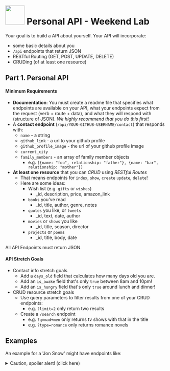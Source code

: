# <img src="https://cloud.githubusercontent.com/assets/7833470/10423298/ea833a68-7079-11e5-84f8-0a925ab96893.png" width="60"> Personal API - Weekend Lab

Your goal is to build a API about yourself. Your API will incorporate:
* some basic details about you
* `/api` endpoints that return JSON
* RESTful Routing (GET, POST, UPDATE, DELETE)
* CRUDing (of at least one resource)

## Part 1. Personal API

#### Minimum Requirements

- **Documentation**: You must create a readme file that specifies what endpoints are available on your API, what your endpoints expect from the request (verb + route + data), and what they will respond with (structure of JSON). _We highly recommend that you do this first_!
- A **contact endpoint** (`/api/YOUR-GITHUB-USERNAME/contact`) that responds with:
    + `name` - a string
    + `github_link` - a url to your github profile
    + `github_profile_image` - the url of your github profile image
    + `current_city`
    + `family_members` - an array of family member objects
        + e.g. `[{name: "foo", relationship: "father"}, {name: "bar", relationship: "mother"}]`
- **At least one resource** that you can _*CRUD*_ using _*RESTful Routes*_
    - That means endpoints for `index`, `show`, `create` `update`, `delete`!
    - Here are some ideas:
        * Wish list (e.g. `gifts` or `wishes`)
            - _id, description, price, amazon_link
        * `books` you've read
            - _id, title, author, genre, notes
        * `quotes` you like, or `tweets`
            - _id, text, date, author
        * `movies` or `shows` you like
            - _id, title, season, director
        * `projects` or `poems`
            - _id, title, body, date

All API Endpoints must return JSON.

#### API Stretch Goals
* Contact info stretch goals
    * Add a `days_old` field that calculates how many days old you are.
    * Add an `is_awake` field that's only `true` between 8am and 10pm!
    * Add an `is_hungry` field that's only `true` around lunch and dinner!
* CRUD resource stretch goals
    * Use query parameters to filter results from one of your CRUD endpoints:
        - e.g. `?limit=2` only return two results
    * Create a `/search` endpoint
        - e.g. `?q=mad+men` only returns tv shows with that in the title
        - e.g. `?type=romance` only returns romance novels

## Examples 
An example for a 'Jon Snow' might have endpoints like:

<details><summary>Caution, spoiler alert! (click here)</summary>
```
├──  /api/jsnow/family     // [ { name: 'Arya Stark', relationship: 'sister' }, { name: 'Bran Stark', relationship: 'brother' }]
│          └── /family?relationship=sister    // [ {name: 'Arya Stark', relationship: 'sister' }, { name: 'Sansa Stark', relationship: 'sister' }
├──  /api/jsnow/hobbies    // [ { name: 'fighting', tools: ['sword', 'bow'] }, { name: 'riding', tools: ['horse'] } ]
│                └── /1    // riding
├──  /api/jsnow/projects   // [ { name: 'defeating the wildlings', opponents: [ 'Mance Rayder', 'Lord of Bones'] }, { name: 'saving the wildlings', opponents: ['the Night Watch', 'the Others'] } ]
│                └── /1    // { name: 'defeating the wildlings', opponents: [ 'Mance Rayder', 'Lord of Bones'] }

```
</details>

An example for a student might have endpoints like:

```
├──  /api/jstudent/favorites  // [ {}, ... ]
│             ├── /favorites?limit=2          // [ { type: 'beverage', name: 'Philharmonic' maker: 'Philz Coffee', subtype: 'coffee' },
│             │                                    { type: 'game', name: 'Exploding Kittens' }]
│             └── /favorites/beverages    // [ { type: 'beverage', name: 'Philharmonic' maker: 'Philz Coffee', subtype: 'coffee' },
│                                              { type: 'beverage', name: 'Breakfast Stout', subtype: 'beer', maker: 'Founders Brewing' } ]
├──  /api/jstudent/projects  // index route, return all projects
│             ├── /projects?limit=2          // [ { name: 'tictactoe', js: true, ruby: false, css: true, theme: 'Star Wars', description .... },
│             │                                    { name: 'racing game 1', js: true, ruby: false, css: true, theme: 'Mario Bros', desc..... }]
│             └── /projects/3                // { name: 'tictactoe', js: true, ruby: false, css: true, theme: 'Star Wars', description .... }
├──  /api/jstudent/is_awake   // true if between 8AM-12AM
├──  /api/jstudent/is_hungry  // true if between 11AM-12PM or 5PM-6PM
├──  /api/jstudent/wardrobe   // all wardrobe items  [ {color: 'dark blue', type: 'pants', ...}, {}, ...]
│             └── /wardrobe/3                // { color: 'dark blue', type: 'pants', brand: 'Levis' },
├──  /api/jstudent/commute_times   //
│             ├── /commute_times/20151203    // [ { am: 20, method: 'BART' }, {pm: 40, method: 'BART', delay: true} ]
│             └── /commute_times/20151204    // [ { am: 40, method: 'MUNI' } ]
```
</details>

## Part 2. Personal Dashboard

#### Minimum Requirements
Consume the Personal API you just created, and use it to build your own personal dashboard.

* Create an `index.html` **homepage** that's linked to your main javascript and css files.
* Use **jQuery** and **AJAX** to consume your Personal API.
* Display **at least one image/gif** that you retrieved from your Personal API.
* Create **at least one form**, so you can CRUD at least one of your resources.
* **Make your momma proud**.


## Part 3. Go Crazy Stretch Goals
* What's the `current_weather` like in your `current_city`? Use this [Weather API](https://developer.forecast.io/). You can decide whether you want to do a front-end (client-side) integration, or a back-end (server-side) integration with the API.
* Add a `most_recent_tweet` or a `most_recent_instagram` field and consume the [Twitter API] or the [Instagram API] _on the server side_ (hint, you'll need to use the [Request library](https://github.com/request/request)).
* Embed your favorite youtube videos or soundcloud/spotify tracks.

##Recommended File Structure

_A good express file tree structure_:

```
├── server.js  // your server code
├── package.json    // lists dependencies; changed by npm install --save somePackage
├── public  // i.e. client-side
│   ├── images  // images to serve to client
│   ├── javascripts
│   │   └── app.js   // client-side javascript file
│   └── stylesheets
│       └── style.css
├── vendor // includes jQuery & bootstrap if we choose not to use CDN
├── views  // html files that we'll serve
│   ├── index.html
```
